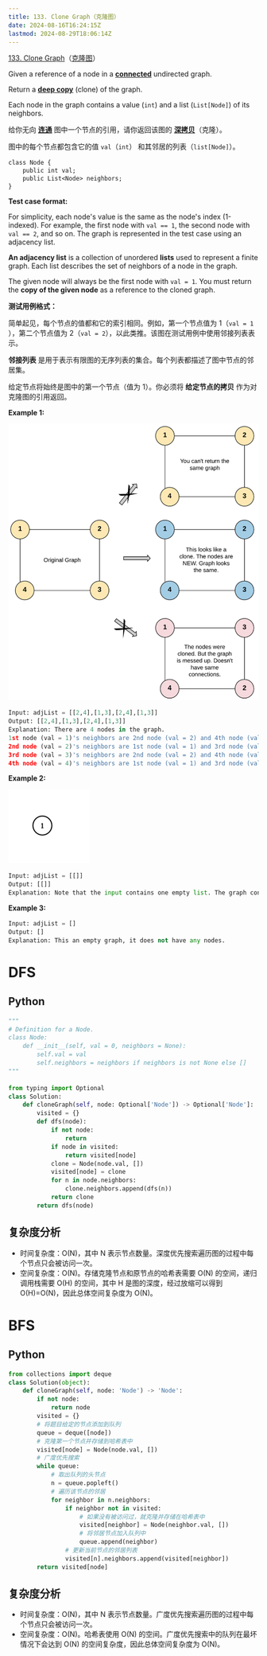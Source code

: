 ```yaml
---
title: 133. Clone Graph（克隆图）
date: 2024-08-16T16:24:15Z
lastmod: 2024-08-29T18:06:14Z
---
```


[133. Clone Graph](https://leetcode.com/problems/clone-graph/)（[克隆图](https://leetcode.cn/problems/clone-graph/)）

Given a reference of a node in a **[connected](https://en.wikipedia.org/wiki/Connectivity_(graph_theory)#Connected_graph)** undirected graph.

Return a **[deep copy](https://en.wikipedia.org/wiki/Object_copying#Deep_copy)** (clone) of the graph.

Each node in the graph contains a value (`int`​) and a list (`List[Node]`​) of its neighbors.

给你无向 **[连通](https://baike.baidu.com/item/%E8%BF%9E%E9%80%9A%E5%9B%BE/6460995?fr=aladdin)** 图中一个节点的引用，请你返回该图的 **[深拷贝](https://baike.baidu.com/item/%E6%B7%B1%E6%8B%B7%E8%B4%9D/22785317?fr=aladdin)**（克隆）。

图中的每个节点都包含它的值 `val`​（`int`​） 和其邻居的列表（`list[Node]`​）。

```
class Node {
    public int val;
    public List<Node> neighbors;
}
```

**Test case format:**

For simplicity, each node's value is the same as the node's index (1-indexed). For example, the first node with `val == 1`​, the second node with `val == 2`​, and so on. The graph is represented in the test case using an adjacency list.

**An adjacency list** is a collection of unordered **lists** used to represent a finite graph. Each list describes the set of neighbors of a node in the graph.

The given node will always be the first node with `val = 1`​. You must return the **copy of the given node** as a reference to the cloned graph.

**测试用例格式：**

简单起见，每个节点的值都和它的索引相同。例如，第一个节点值为 1（`val = 1`​），第二个节点值为 2（`val = 2`​），以此类推。该图在测试用例中使用邻接列表表示。

**邻接列表** 是用于表示有限图的无序列表的集合。每个列表都描述了图中节点的邻居集。

给定节点将始终是图中的第一个节点（值为 1）。你必须将 **给定节点的拷贝** 作为对克隆图的引用返回。

**Example 1:**

​![image](assets/image-20240816162626-n86lvrp.png)​

```python
Input: adjList = [[2,4],[1,3],[2,4],[1,3]]
Output: [[2,4],[1,3],[2,4],[1,3]]
Explanation: There are 4 nodes in the graph.
1st node (val = 1)'s neighbors are 2nd node (val = 2) and 4th node (val = 4).
2nd node (val = 2)'s neighbors are 1st node (val = 1) and 3rd node (val = 3).
3rd node (val = 3)'s neighbors are 2nd node (val = 2) and 4th node (val = 4).
4th node (val = 4)'s neighbors are 1st node (val = 1) and 3rd node (val = 3).
```

**Example 2:**

​![image](assets/image-20240816162639-c9j4034.png)​

```python
Input: adjList = [[]]
Output: [[]]
Explanation: Note that the input contains one empty list. The graph consists of only one node with val = 1 and it does not have any neighbors.
```

**Example 3:**

```python
Input: adjList = []
Output: []
Explanation: This an empty graph, it does not have any nodes.
```

# DFS

## Python

```python
"""
# Definition for a Node.
class Node:
    def __init__(self, val = 0, neighbors = None):
        self.val = val
        self.neighbors = neighbors if neighbors is not None else []
"""

from typing import Optional
class Solution:
    def cloneGraph(self, node: Optional['Node']) -> Optional['Node']:
        visited = {}
        def dfs(node):
            if not node:
                return
            if node in visited:
                return visited[node]
            clone = Node(node.val, [])
            visited[node] = clone
            for n in node.neighbors:
                clone.neighbors.append(dfs(n))
            return clone
        return dfs(node)
```

## 复杂度分析

* 时间复杂度：O(N)，其中 N 表示节点数量。深度优先搜索遍历图的过程中每个节点只会被访问一次。
* 空间复杂度：O(N)。存储克隆节点和原节点的哈希表需要 O(N) 的空间，递归调用栈需要 O(H) 的空间，其中 H 是图的深度，经过放缩可以得到 O(H)=O(N)，因此总体空间复杂度为 O(N)。

# BFS

## Python

```python
from collections import deque
class Solution(object):
    def cloneGraph(self, node: 'Node') -> 'Node':
        if not node:
            return node
        visited = {}
        # 将题目给定的节点添加到队列
        queue = deque([node])
        # 克隆第一个节点并存储到哈希表中
        visited[node] = Node(node.val, [])
        # 广度优先搜索
        while queue:
            # 取出队列的头节点
            n = queue.popleft()
            # 遍历该节点的邻居
            for neighbor in n.neighbors:
                if neighbor not in visited:
                    # 如果没有被访问过，就克隆并存储在哈希表中
                    visited[neighbor] = Node(neighbor.val, [])
                    # 将邻居节点加入队列中
                    queue.append(neighbor)
                # 更新当前节点的邻居列表
                visited[n].neighbors.append(visited[neighbor])
        return visited[node]
```

## 复杂度分析

* 时间复杂度：O(N)，其中 N 表示节点数量。广度优先搜索遍历图的过程中每个节点只会被访问一次。
* 空间复杂度：O(N)。哈希表使用 O(N) 的空间。广度优先搜索中的队列在最坏情况下会达到 O(N) 的空间复杂度，因此总体空间复杂度为 O(N)。

‍
